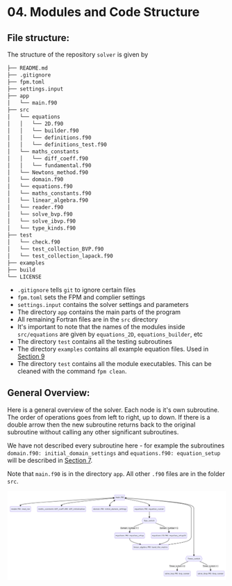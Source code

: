 # 04. Modules and Code Structure

## File structure:

The structure of the repository `solver` is given by

```
├── README.md
├── .gitignore
├── fpm.toml
├── settings.input
├── app
│   └── main.f90
├── src
│   └── equations
│   │   └── 2D.f90
│   │   └── builder.f90
│   │   └── definitions.f90
│   │   └── definitions_test.f90
│   └── maths_constants
│   │   └── diff_coeff.f90
│   │   └── fundamental.f90
│   └── Newtons_method.f90
│   └── domain.f90
│   └── equations.f90
│   └── maths_constants.f90
│   └── linear_algebra.f90
│   └── reader.f90
│   └── solve_bvp.f90
│   └── solve_ibvp.f90
│   └── type_kinds.f90
├── test
│   └── check.f90
│   └── test_collection_BVP.f90
│   └── test_collection_lapack.f90
├── examples
├── build
└── LICENSE
```

* `.gitignore` tells `git` to ignore certain files
* `fpm.toml` sets the FPM and complier settings
* `settings.input` contains the solver settings and parameters
* The directory `app` contains the main parts of the program
* All remaining Fortran files are in the `src` directory
* It's important to note that the names of the modules inside `src/equations` are given by `equations_2D`, `equations_builder`, etc
* The directory `test` contains all the testing subroutines
* The directory `examples` contains all example equation files. Used in [Section 9](09.example_equations.md)
* The directory `test` contains all the module executables. This can be cleaned with the command `fpm clean`.

## General Overview:

Here is a general overview of the solver. Each node is it's own subroutine. 
The order of operations goes from left to right, up to down. 
If there is a double arrow then the new subroutine returns back to the original subroutine without calling any other significant subroutines.

We have not described every subroutine here - for example the subroutines `domain.f90: initial_domain_settings` and `equations.f90: equation_setup` 
will be described in [Section 7](07.non-uniform_domain.md).

Note that `main.f90` is in the directory `app`. All other `.f90` files are in the folder `src`.

![Diagram showing function call structure of overall code.](assets/general_overview_diagram.png)

